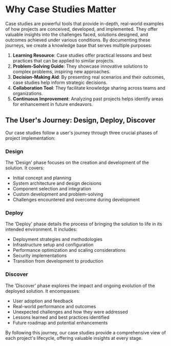 # Why Case Studies Matter

Case studies are powerful tools that provide in-depth, real-world examples of how projects are conceived, developed, and implemented. They offer valuable insights into the challenges faced, solutions designed, and outcomes achieved under various conditions. By documenting these journeys, we create a knowledge base that serves multiple purposes:

1. **Learning Resource**: Case studies offer practical lessons and best practices that can be applied to similar projects.
2. **Problem-Solving Guide**: They showcase innovative solutions to complex problems, inspiring new approaches.
3. **Decision-Making Aid**: By presenting real scenarios and their outcomes, case studies help inform strategic decisions.
4. **Collaboration Tool**: They facilitate knowledge sharing across teams and organizations.
5. **Continuous Improvement**: Analyzing past projects helps identify areas for enhancement in future endeavors.

## The User's Journey: Design, Deploy, Discover

Our case studies follow a user's journey through three crucial phases of project implementation:

### Design

The 'Design' phase focuses on the creation and development of the solution. It covers:
- Initial concept and planning
- System architecture and design decisions
- Component selection and integration
- Custom development and problem-solving
- Challenges encountered and overcome during development

### Deploy

The 'Deploy' phase details the process of bringing the solution to life in its intended environment. It includes:
- Deployment strategies and methodologies
- Infrastructure setup and configuration
- Performance optimization and scaling considerations
- Security implementations
- Transition from development to production

### Discover

The 'Discover' phase explores the impact and ongoing evolution of the deployed solution. It encompasses:
- User adoption and feedback
- Real-world performance and outcomes
- Unexpected challenges and how they were addressed
- Lessons learned and best practices identified
- Future roadmap and potential enhancements

By following this journey, our case studies provide a comprehensive view of each project's lifecycle, offering valuable insights at every stage.
